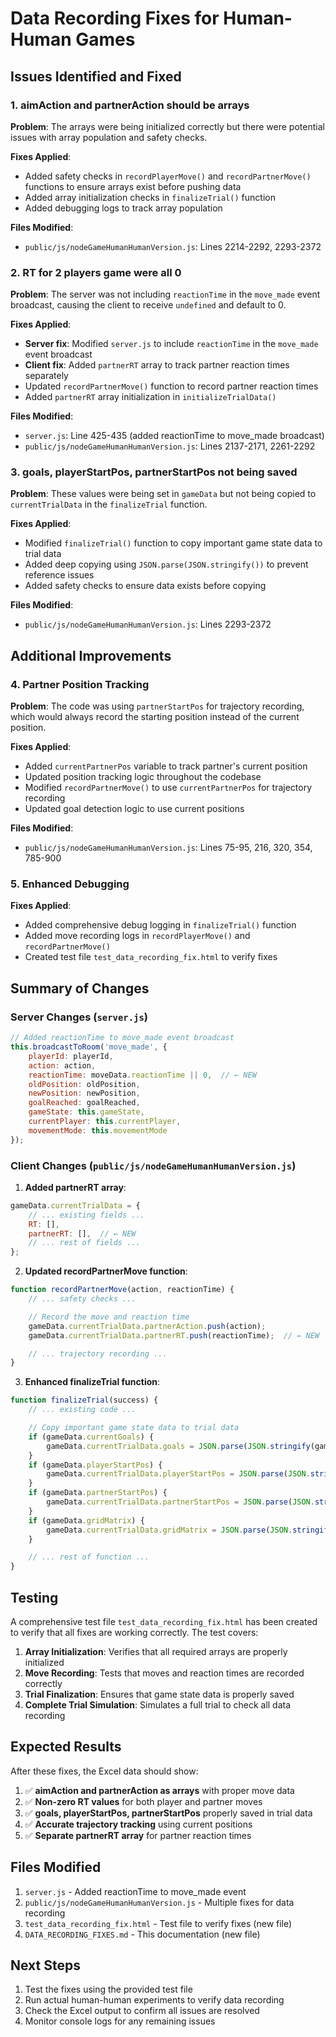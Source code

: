 # Data Recording Fixes for Human-Human Games

## Issues Identified and Fixed

### 1. aimAction and partnerAction should be arrays

**Problem**: The arrays were being initialized correctly but there were potential issues with array population and safety checks.

**Fixes Applied**:
- Added safety checks in `recordPlayerMove()` and `recordPartnerMove()` functions to ensure arrays exist before pushing data
- Added array initialization checks in `finalizeTrial()` function
- Added debugging logs to track array population

**Files Modified**:
- `public/js/nodeGameHumanHumanVersion.js`: Lines 2214-2292, 2293-2372

### 2. RT for 2 players game were all 0

**Problem**: The server was not including `reactionTime` in the `move_made` event broadcast, causing the client to receive `undefined` and default to 0.

**Fixes Applied**:
- **Server fix**: Modified `server.js` to include `reactionTime` in the `move_made` event broadcast
- **Client fix**: Added `partnerRT` array to track partner reaction times separately
- Updated `recordPartnerMove()` function to record partner reaction times
- Added `partnerRT` array initialization in `initializeTrialData()`

**Files Modified**:
- `server.js`: Line 425-435 (added reactionTime to move_made broadcast)
- `public/js/nodeGameHumanHumanVersion.js`: Lines 2137-2171, 2261-2292

### 3. goals, playerStartPos, partnerStartPos not being saved

**Problem**: These values were being set in `gameData` but not being copied to `currentTrialData` in the `finalizeTrial` function.

**Fixes Applied**:
- Modified `finalizeTrial()` function to copy important game state data to trial data
- Added deep copying using `JSON.parse(JSON.stringify())` to prevent reference issues
- Added safety checks to ensure data exists before copying

**Files Modified**:
- `public/js/nodeGameHumanHumanVersion.js`: Lines 2293-2372

## Additional Improvements

### 4. Partner Position Tracking

**Problem**: The code was using `partnerStartPos` for trajectory recording, which would always record the starting position instead of the current position.

**Fixes Applied**:
- Added `currentPartnerPos` variable to track partner's current position
- Updated position tracking logic throughout the codebase
- Modified `recordPartnerMove()` to use `currentPartnerPos` for trajectory recording
- Updated goal detection logic to use current positions

**Files Modified**:
- `public/js/nodeGameHumanHumanVersion.js`: Lines 75-95, 216, 320, 354, 785-900

### 5. Enhanced Debugging

**Fixes Applied**:
- Added comprehensive debug logging in `finalizeTrial()` function
- Added move recording logs in `recordPlayerMove()` and `recordPartnerMove()`
- Created test file `test_data_recording_fix.html` to verify fixes

## Summary of Changes

### Server Changes (`server.js`)
```javascript
// Added reactionTime to move_made event broadcast
this.broadcastToRoom('move_made', {
    playerId: playerId,
    action: action,
    reactionTime: moveData.reactionTime || 0,  // ← NEW
    oldPosition: oldPosition,
    newPosition: newPosition,
    goalReached: goalReached,
    gameState: this.gameState,
    currentPlayer: this.currentPlayer,
    movementMode: this.movementMode
});
```

### Client Changes (`public/js/nodeGameHumanHumanVersion.js`)

1. **Added partnerRT array**:
```javascript
gameData.currentTrialData = {
    // ... existing fields ...
    RT: [],
    partnerRT: [],  // ← NEW
    // ... rest of fields ...
};
```

2. **Updated recordPartnerMove function**:
```javascript
function recordPartnerMove(action, reactionTime) {
    // ... safety checks ...

    // Record the move and reaction time
    gameData.currentTrialData.partnerAction.push(action);
    gameData.currentTrialData.partnerRT.push(reactionTime);  // ← NEW

    // ... trajectory recording ...
}
```

3. **Enhanced finalizeTrial function**:
```javascript
function finalizeTrial(success) {
    // ... existing code ...

    // Copy important game state data to trial data
    if (gameData.currentGoals) {
        gameData.currentTrialData.goals = JSON.parse(JSON.stringify(gameData.currentGoals));
    }
    if (gameData.playerStartPos) {
        gameData.currentTrialData.playerStartPos = JSON.parse(JSON.stringify(gameData.playerStartPos));
    }
    if (gameData.partnerStartPos) {
        gameData.currentTrialData.partnerStartPos = JSON.parse(JSON.stringify(gameData.partnerStartPos));
    }
    if (gameData.gridMatrix) {
        gameData.currentTrialData.gridMatrix = JSON.parse(JSON.stringify(gameData.gridMatrix));
    }

    // ... rest of function ...
}
```

## Testing

A comprehensive test file `test_data_recording_fix.html` has been created to verify that all fixes are working correctly. The test covers:

1. **Array Initialization**: Verifies that all required arrays are properly initialized
2. **Move Recording**: Tests that moves and reaction times are recorded correctly
3. **Trial Finalization**: Ensures that game state data is properly saved
4. **Complete Trial Simulation**: Simulates a full trial to check all data recording

## Expected Results

After these fixes, the Excel data should show:

1. ✅ **aimAction and partnerAction as arrays** with proper move data
2. ✅ **Non-zero RT values** for both player and partner moves
3. ✅ **goals, playerStartPos, partnerStartPos** properly saved in trial data
4. ✅ **Accurate trajectory tracking** using current positions
5. ✅ **Separate partnerRT array** for partner reaction times

## Files Modified

1. `server.js` - Added reactionTime to move_made event
2. `public/js/nodeGameHumanHumanVersion.js` - Multiple fixes for data recording
3. `test_data_recording_fix.html` - Test file to verify fixes (new file)
4. `DATA_RECORDING_FIXES.md` - This documentation (new file)

## Next Steps

1. Test the fixes using the provided test file
2. Run actual human-human experiments to verify data recording
3. Check the Excel output to confirm all issues are resolved
4. Monitor console logs for any remaining issues